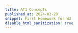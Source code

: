 ```yaml
---
title: AT1 Concepts
published_at: 2024-03-20
snippet: First Homework for W3
disable_html_sanitization: true
---
```

